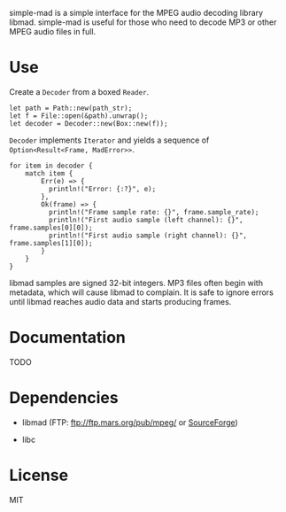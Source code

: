 simple-mad is a simple interface for the MPEG audio decoding library libmad. simple-mad is useful for those who need to decode MP3 or other MPEG audio files in full.

# Use

Create a `Decoder` from a boxed `Reader`.

    let path = Path::new(path_str);
    let f = File::open(&path).unwrap();
    let decoder = Decoder::new(Box::new(f));

`Decoder` implements `Iterator` and yields a sequence of `Option<Result<Frame, MadError>>`.

    for item in decoder {
        match item {
            Err(e) => {
              println!("Error: {:?}", e);
            },
            Ok(frame) => {
              println!("Frame sample rate: {}", frame.sample_rate);
              println!("First audio sample (left channel): {}", frame.samples[0][0]);
              println!("First audio sample (right channel): {}", frame.samples[1][0]);
            }
        }
    }

libmad samples are signed 32-bit integers. MP3 files often begin with metadata, which will cause libmad to complain. It is safe to ignore errors until libmad reaches audio data and starts producing frames.

# Documentation

TODO

# Dependencies

 * libmad (FTP: ftp://ftp.mars.org/pub/mpeg/ or [SourceForge](http://sourceforge.net/project/showfiles.php?group_id=12349))

 * libc

# License

MIT
